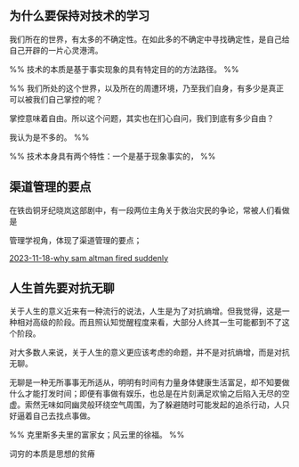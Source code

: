 
为什么要保持对技术的学习
--
我们所在的世界，有太多的不确定性。在如此多的不确定中寻找确定性，是自己给自己开辟的一片心灵港湾。

%% 技术的本质是基于事实现象的具有特定目的的方法路径。 %%

%% 我们所处的这个世界，以及所在的周遭环境，乃至我们自身，有多少是真正可以被我们自己掌控的呢？

掌控意味着自由。所以这个问题，其实也在扪心自问，我们到底有多少自由？

我认为是不多的。 %%

%% 技术本身具有两个特性：一个是基于现象事实的， %%


渠道管理的要点
---
在铁齿铜牙纪晓岚这部剧中，有一段两位主角关于救治灾民的争论，常被人们看做是

管理学视角，体现了渠道管理的要点；

[2023-11-18-why sam altman fired suddenly](2023Q4/2023-11-18-why%20sam%20altman%20fired%20suddenly.md)

人生首先要对抗无聊
---
关于人生的意义近来有一种流行的说法，人生是为了对抗熵增。但我觉得，这是一种相对高级的阶段。而且照认知觉醒程度来看，大部分人终其一生可能都到不了这个阶段。

对大多数人来说，关于人生的意义更应该考虑的命题，并不是对抗熵增，而是对抗无聊。

无聊是一种无所事事无所适从，明明有时间有力量身体健康生活富足，却不知要做什么才能打发时间；即便有事做有娱乐，也总是在片刻满足欢愉之后陷入无尽的空虚。索然无味如同幽灵般环绕空气周围，为了躲避随时可能发起的追杀行动，人只好逼着自己去找点事做。

%% 克里斯多夫里的富家女；风云里的徐福。 %%


词穷的本质是思想的贫瘠




